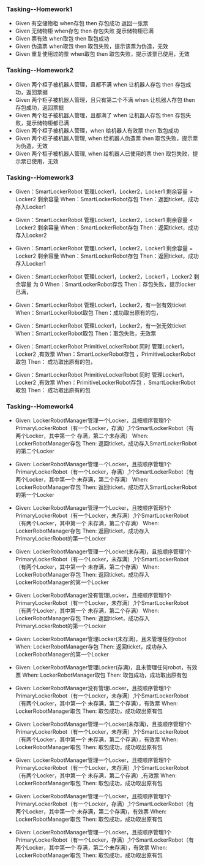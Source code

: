 ### Tasking--Homework1

- Given 有空储物柜 when存包 then 存包成功 返回一张票
- Given 无储物柜 when存包 then 存包失败 提示储物柜已满
- Given 票有效 when取包 then 取包成功
- Given 伪造票 when取包 then 取包失败，提示该票为伪造，无效
- Given 重复使用过的票 when取包 then 取包失败，提示该票已使用，无效

### Tasking--Homework2

- Given 两个柜子被机器人管理，且都不满 when 让机器人存包 then 存包成功，返回票据
- Given 两个柜子被机器人管理，且只有第二个不满 when 让机器人存包 then 存包成功，返回票据
- Given 两个柜子被机器人管理，且都满了 when 让机器人存包 then 存包失败，提示储物柜都已满
- Given 两个柜子被机器人管理，when 给机器人有效票 then 取包成功
- Given 两个柜子被机器人管理, when 给机器人伪造票 then 取包失败，提示票为伪造，无效
- Given 两个柜子被机器人管理, when 给机器人已使用的票 then 取包失败，提示票已使用，无效

### Tasking--Homework3

- Given：SmartLockerRobot 管理Locker1，Locker2，Locker1 剩余容量  > Locker2 剩余容量
  When：SmartLockerRobot存包
  Then：返回ticket，成功存入Locker1

- Given：SmartLockerRobot 管理Locker1，Locker2，Locker1 剩余容量  < Locker2 剩余容量
  When：SmartLockerRobot存包
  Then：返回ticket，成功存入Locker2

- Given：SmartLockerRobot 管理Locker1，Locker2，Locker1 剩余容量  = Locker2 剩余容量
  When：SmartLockerRobot存包
  Then：返回ticket，成功存入Locker1

- Given：SmartLockerRobot 管理Locker1，Locker2，Locker1 ，Locker2 剩余容量 为 0
  When：SmartLockerRobot存包
  Then：存包失败，提示locker已满，

- Given：SmartLockerRobot 管理Locker1，Locker2，有一张有效ticket
  When：SmartLockerRobot取包
  Then：成功取出原有的包，

- Given：SmartLockerRobot 管理Locker1，Locker2，有一张无效ticket
  When：SmartLockerRobot取包
  Then：取包失败，无效票

- Given：SmartLockerRobot  PrimitiveLockerRobot 同时 管理Locker1，Locker2 ,有效票
  When：SmartLockerRobot存包 ，PrimitiveLockerRobot 取包
  Then： 成功取出原有的包，

- Given：SmartLockerRobot  PrimitiveLockerRobot 同时 管理Locker1，Locker2 ,有效票
  When：PrimitiveLockerRobot存包 ，SmartLockerRobot 取包
  Then： 成功取出原有的包

### Tasking--Homework4

- Given: LockerRobotManager管理一个Locker，且按顺序管理1个PrimaryLockerRobot（有一个Locker，存满）,1个SmartLockerRobot（有两个Locker，其中第一个
存满，第二个未存满）
  When: LockerRobotManager存包
  Then: 返回ticket，成功存入SmartLockerRobot的第二个Locker

- Given: LockerRobotManager管理一个Locker，且按顺序管理1个PrimaryLockerRobot（有一个Locker，存满）,1个SmartLockerRobot（有两个Locker，其中第一个
未存满，第二个存满）
  When: LockerRobotManager存包
  Then: 返回ticket，成功存入SmartLockerRobot的第一个Locker  
  
- Given: LockerRobotManager管理一个Locker，且按顺序管理1个PrimaryLockerRobot（有一个Locker，未存满）,1个SmartLockerRobot（有两个Locker，其中第一个
未存满，第二个存满）
  When: LockerRobotManager存包
  Then: 返回ticket，成功存入PrimaryLockerRobot的第一个Locker  

- Given: LockerRobotManager管理一个Locker(未存满)，且按顺序管理1个PrimaryLockerRobot（有一个Locker，未存满）,1个SmartLockerRobot（有两个Locker，其中第一个
未存满，第二个存满）
  When: LockerRobotManager存包
  Then: 返回ticket，成功存入LockerRobotManager的第一个Locker 
  
- Given: LockerRobotManager没有管理Locker，且按顺序管理1个PrimaryLockerRobot（有一个Locker，未存满）,1个SmartLockerRobot（有两个Locker，其中第一个
未存满，第二个存满）
  When: LockerRobotManager存包
  Then: 返回ticket，成功存入PrimaryLockerRobot的第一个Locker   
  
- Given: LockerRobotManager管理Locker(未存满)，且未管理任何robot
  When: LockerRobotManager存包
  Then: 返回ticket，成功存入LockerRobotManager的第一个Locker 
  
- Given: LockerRobotManager管理Locker(存满)，且未管理任何robot，有效票
  When: LockerRobotManager取包
  Then: 取包成功，成功取出原有包
  
- Given: LockerRobotManager没有管理Locker，且按顺序管理1个PrimaryLockerRobot（有一个Locker，未存满）,1个SmartLockerRobot（有两个Locker，其中第一个
未存满，第二个存满），有效票
  When: LockerRobotManager取包
  Then: 取包成功，成功取出原有包
  
- Given: LockerRobotManager管理一个Locker(未存满)，且按顺序管理1个PrimaryLockerRobot（有一个Locker，未存满）,1个SmartLockerRobot（有两个Locker，其中第一个
未存满，第二个存满），有效票
  When: LockerRobotManager取包
  Then: 取包成功，成功取出原有包
  
- Given: LockerRobotManager管理一个Locker，且按顺序管理1个PrimaryLockerRobot（有一个Locker，未存满）,1个SmartLockerRobot（有两个Locker，其中第一个
未存满，第二个存满）,有效票
  When: LockerRobotManager取包
  Then: 取包成功，成功取出原有包
  
- Given: LockerRobotManager管理一个Locker，且按顺序管理1个PrimaryLockerRobot（有一个Locker，存满）,1个SmartLockerRobot（有两个Locker，其中第一个
未存满，第二个存满)，有效票
  When: LockerRobotManager取包
  Then: 取包成功，成功取出原有包 

- Given: LockerRobotManager管理一个Locker，且按顺序管理1个PrimaryLockerRobot（有一个Locker，存满）,1个SmartLockerRobot（有两个Locker，其中第一个
存满，第二个未存满），有效票
  When: LockerRobotManager取包
  Then: 取包成功，成功取出原有包 
